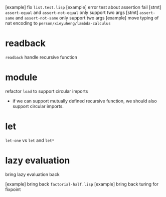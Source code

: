 [example] fix `list.test.lisp`
[example] error test about assertion fail
[stmt] `assert-equal` and `assert-not-equal` only support two args
[stmt] `assert-same` and `assert-not-same` only support two args
[example] move typing of nat encoding to `person/xieyuheng/lambda-calculus`

# readback

`readback` handle recursive function

# module

refactor `load` to support circular imports

- if we can support mutually defined recursive function,
  we should also support circular imports.

# let

`let-one` vs `let` and `let*`

# lazy evaluation

bring lazy evaluation back

[example] bring back `factorial-half.lisp`
[example] bring back turing for fixpoint
